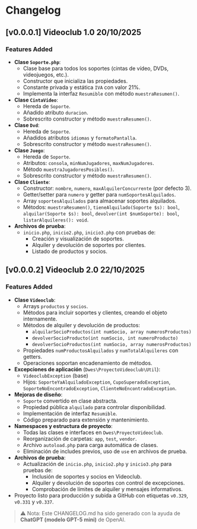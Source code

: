 # Changelog

## [v0.0.0.1] Videoclub 1.0 20/10/2025
### Features Added
- **Clase `Soporte.php`**:
  - Clase base para todos los soportes (cintas de vídeo, DVDs, videojuegos, etc.).
  - Constructor que inicializa las propiedades.
  - Constante privada y estática `IVA` con valor 21%.
  - Implementa la interfaz `Resumible` con método `muestraResumen()`.
- **Clase `CintaVideo`**:
  - Hereda de `Soporte`.
  - Añadido atributo `duracion`.
  - Sobrescrito constructor y método `muestraResumen()`.
- **Clase `Dvd`**:
  - Hereda de `Soporte`.
  - Añadidos atributos `idiomas` y `formatoPantalla`.
  - Sobrescrito constructor y método `muestraResumen()`.
- **Clase `Juego`**:
  - Hereda de `Soporte`.
  - Atributos: `consola`, `minNumJugadores`, `maxNumJugadores`.
  - Método `muestraJugadoresPosibles()`.
  - Sobrescrito constructor y método `muestraResumen()`.
- **Clase `Cliente`**:
  - Constructor: `nombre`, `numero`, `maxAlquilerConcurrente` (por defecto 3).
  - Getter/setter para `numero` y getter para `numSoportesAlquilados`.
  - Array `soportesAlquilados` para almacenar soportes alquilados.
  - Métodos: `muestraResumen()`, `tieneAlquilado(Soporte $s): bool`, `alquilar(Soporte $s): bool`, `devolver(int $numSoporte): bool`, `listarAlquileres(): void`.
- **Archivos de prueba**:
  - `inicio.php`, `inicio2.php`, `inicio3.php` con pruebas de:
    - Creación y visualización de soportes.
    - Alquiler y devolución de soportes por clientes.
    - Listado de productos y socios.

## [v0.0.0.2] Videoclub 2.0 22/10/2025
### Features Added
- **Clase `Videoclub`**:
  - Arrays `productos` y `socios`.
  - Métodos para incluir soportes y clientes, creando el objeto internamente.
  - Métodos de alquiler y devolución de productos:
    - `alquilarSocioProductos(int numSocio, array numerosProductos)`
    - `devolverSocioProducto(int numSocio, int numeroProducto)`
    - `devolverSocioProductos(int numSocio, array numerosProductos)`
  - Propiedades `numProductosAlquilados` y `numTotalAlquileres` con getters.
  - Operaciones soportan encadenamiento de métodos.
- **Excepciones de aplicación** (`Dwes\ProyectoVideoclub\Util`):
  - `VideoclubException` (base)
  - Hijos: `SoporteYaAlquiladoException`, `CupoSuperadoException`, `SoporteNoEncontradoException`, `ClienteNoEncontradoException`.
- **Mejoras de diseño**:
  - `Soporte` convertido en clase abstracta.
  - Propiedad pública `alquilado` para controlar disponibilidad.
  - Implementación de interfaz `Resumible`.
  - Código preparado para extensión y mantenimiento.
- **Namespaces y estructura de proyecto**:
  - Todas las clases e interfaces en `Dwes\ProyectoVideoclub`.
  - Reorganización de carpetas: `app`, `test`, `vendor`.
  - Archivo `autoload.php` para carga automática de clases.
  - Eliminación de includes previos, uso de `use` en archivos de prueba.
- **Archivos de prueba**:
  - Actualización de `inicio.php`, `inicio2.php` y `inicio3.php` para pruebas de:
    - Inclusión de soportes y socios en Videoclub.
    - Alquiler y devolución de soportes con control de excepciones.
    - Comprobación de límites de alquiler y mensajes informativos.
- Proyecto listo para producción y subida a GitHub con etiquetas `v0.329`, `v0.331` y `v0.337`.

> ⚠️ Nota: Este CHANGELOG.md ha sido generado con la ayuda de **ChatGPT (modelo GPT-5 mini)** de OpenAI.
